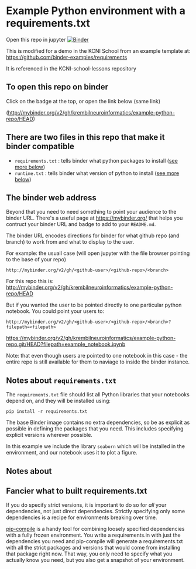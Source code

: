 # Example Python environment with a requirements.txt

Open this repo in jupyter [![Binder](http://mybinder.org/badge_logo.svg)](http://mybinder.org/v2/gh/krembilneuroinformatics/example-python-repo/HEAD)

This is modified for a demo in the KCNI School from an example template at: https://github.com/binder-examples/requirements

It is referenced in the KCNI-school-lessons repository

## To open this repo on binder 

Click on the badge at the top, or open the link below (same link)

(http://mybinder.org/v2/gh/krembilneuroinformatics/example-python-repo/HEAD)

## There are two files in this repo that make it binder compatible

- `requirements.txt` : tells binder what python packages to install ([see more below](#notes-about-requirementstxt))
- `runtime.txt` : tells binder what version of python to install ([see more below](#notes-about))

## The binder web address

Beyond that you need to need something to point your audience to the binder URL. There's a useful page at https://mybinder.org/ that helps you contruct your binder URL and badge to add to your `README.md`.

The binder URL encodes directions for binder for what github repo (and branch) to work from and what to display to the user.

For example: the usuall case (will open jupyter with the file browser pointing to the base of your repo)

```
http://mybinder.org/v2/gh/<github-user>/<github-repo>/<branch>
```
For this repo this is: http://mybinder.org/v2/gh/krembilneuroinformatics/example-python-repo/HEAD

But if you wanted the user to be pointed directly to one particular python notebook. You could point your users to:

```
http://mybinder.org/v2/gh/<github-user>/<github-repo>/<branch>?filepath=<filepath>
```

https://mybinder.org/v2/gh/krembilneuroinformatics/example-python-repo.git/HEAD?filepath=example_notebook.ipynb

Note: that even though users are pointed to one notebook in this case - the entire repo is still available for them to naviage to inside the binder instance.

## Notes about `requirements.txt`

The `requirements.txt` file should list all Python libraries that your notebooks
depend on, and they will be installed using:

```
pip install -r requirements.txt
```

The base Binder image contains no extra dependencies, so be as
explicit as possible in defining the packages that you need. This includes
specifying explicit versions wherever possible.

In this example we include the library `seaborn` which will be installed in
the environment, and our notebook uses it to plot a figure.

## Notes about 

## Fancier what to built requirements.txt

If you do specify strict versions, it is important to do so for *all*
your dependencies, not just direct dependencies.
Strictly specifying only some dependencies is a recipe for environments
breaking over time.

[pip-compile](https://github.com/jazzband/pip-tools/) is a handy
tool for combining loosely specified dependencies with a fully frozen environment.
You write a requirements.in with just the dependencies you need
and pip-compile will generate a requirements.txt with all the strict packages and versions that would come from installing that package right now.
That way, you only need to specify what you actually know you need,
but you also get a snapshot of your environment.
